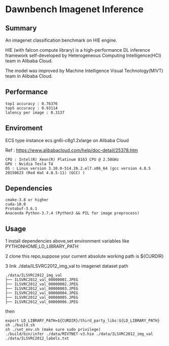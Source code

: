 # Dawnbench Imagenet Inference

## Summary
An imagenet classification benchmark on HIE engine.

HIE (with falcon compute library) is a high-performance DL inference framework self-developed by Heterogeneous Computing Intelligence(HCI) team in Alibaba Cloud.

The model was improved by Machine Intelligence Visual Technology(MIVT) team in Alibaba Cloud.

## Performance
```
top1 accuracy : 0.76376
top5 accuracy : 0.93114
latency per image : 0.3137
```

## Enviroment
ECS type instance ecs.gn6i-c8g1.2xlarge on Alibaba Cloud

Ref : https://www.alibabacloud.com/help/doc-detail/25378.htm
```
CPU : Intel(R) Xeon(R) Platinum 8163 CPU @ 2.50GHz
GPU : Nvidia Tesla T4
OS : Linux version 3.10.0-514.26.2.el7.x86_64 (gcc version 4.8.5 20150623 (Red Hat 4.8.5-11) (GCC) )
```

## Dependencies
```
cmake-3.8 or higher
cuda-10.0
Protobuf-3.6.1
Anaconda Python-3.7.4 (Python3 && PIL for image preprocess)
```


## Usage
1 install dependencies above,set environment variables like PYTHONHOME,LD_LIBRARY_PATH

2 clone this repo,suppose your current absolute working path is ${CURDIR}

3 link ./data/ILSVRC2012_img_val to imagenet dataset path
```
./data/ILSVRC2012_img_val
├── ILSVRC2012_val_00000001.JPEG
├── ILSVRC2012_val_00000002.JPEG
├── ILSVRC2012_val_00000003.JPEG
├── ILSVRC2012_val_00000004.JPEG
├── ILSVRC2012_val_00000005.JPEG
├── ILSVRC2012_val_00000006.JPEG
```

then
```
export LD_LIBRARY_PATH=${CURDIR}/third_party_libs:${LD_LIBRARY_PATH}
sh ./build.sh
sh ./set_env.sh (make sure sudo privilege)
./build/bin/infer ./data/MIVTNET-v3.hie ./data/ILSVRC2012_img_val ./data/ILSVRC2012_labels.txt
```
